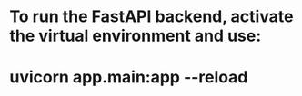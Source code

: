 # To run the FastAPI backend, activate the virtual environment and use:
# uvicorn app.main:app --reload
